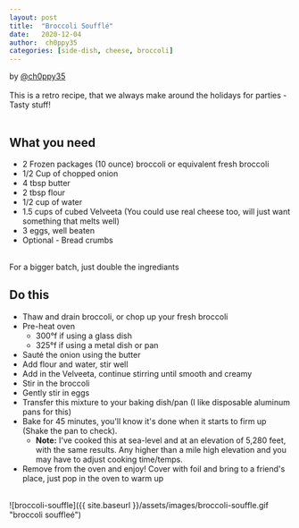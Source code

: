 ```yaml
---
layout: post
title:  "Broccoli Soufflé"
date:   2020-12-04
author:  ch0ppy35
categories: [side-dish, cheese, broccoli]
---
```

by [@ch0ppy35](https://ch0ppy35.github.io/)<br/>
<br/>
This is a retro recipe, that we always make around the holidays for parties - Tasty stuff!<br/>
<br/>

## What you need

* 2 Frozen packages (10 ounce) broccoli or equivalent fresh broccoli
* 1/2 Cup of chopped onion
* 4 tbsp butter
* 2 tbsp flour
* 1/2 cup of water
* 1.5 cups of cubed Velveeta (You could use real cheese too, will just want something that melts well)
* 3 eggs, well beaten
* Optional - Bread crumbs

<br/>
For a bigger batch, just double the ingrediants<br/>

## Do this

* Thaw and drain broccoli, or chop up your fresh broccoli
* Pre-heat oven
  * 300°f if using a glass dish
  * 325°f if using a metal dish or pan
* Sauté the onion using the butter
* Add flour and water, stir well
* Add in the Velveeta, continue stirring until smooth and creamy
* Stir in the broccoli
* Gently stir in eggs
* Transfer this mixture to your baking dish/pan (I like disposable aluminum pans for this)
* Bake for 45 minutes, you'll know it's done when it starts to firm up (Shake the pan to check).
  * **Note:** I've cooked this at sea-level and at an elevation of 5,280 feet, with the same results. Any higher than a mile high elevation and you may have to adjust cooking time/temps.
* Remove from the oven and enjoy! Cover with foil and bring to a friend's place, just pop in the oven to warm up<br/>
<br/>
![broccoli-souffle]({{ site.baseurl }}/assets/images/broccoli-souffle.gif "broccoli souffleé")
